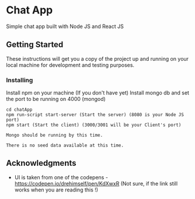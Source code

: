 # Chat App

Simple chat app built with Node JS and React JS

## Getting Started

These instructions will get you a copy of the project up and running on your local machine for development and testing purposes.


### Installing

Install npm on your machine (If you don't have yet)
Install mongo db and set the port to be running on 4000 (mongod)

```
cd chatApp
npm run-script start-server (Start the server) (8080 is your Node JS port)
npm start (Start the client) (3000/3001 will be your Client's port)

Mongo should be running by this time.

There is no seed data available at this time. 

```

## Acknowledgments

*  UI is taken from one of the codepens - https://codepen.io/drehimself/pen/KdXwxR (Not sure, if the link still works when you are reading this !)

